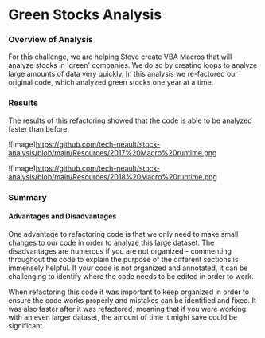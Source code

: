 # Green Stocks Analysis


### Overview of Analysis
For this challenge, we are helping Steve create VBA Macros that will analyze stocks in 'green' companies. We do so by creating loops to analyze large amounts of data very quickly. In this analysis we re-factored our original code, which analyzed green stocks one year at a time. 

### Results
The results of this refactoring showed that the code is able to be analyzed faster than before. 

![Image]https://github.com/tech-neault/stock-analysis/blob/main/Resources/2017%20Macro%20runtime.png

![Image]https://github.com/tech-neault/stock-analysis/blob/main/Resources/2018%20Macro%20runtime.png

### Summary
#### Advantages and Disadvantages
One advantage to refactoring code is that we only need to make small changes to our code in order to analyze this large dataset. The disadvantages are numerous if you are not organized - commenting throughout the code to explain the purpose of the different sections is immensely helpful. If your code is not organized and annotated, it can be challenging to identify where the code needs to be edited in order to work. 

When refactoring this code it was important to keep organized in order to ensure the code works properly and mistakes can be identified and fixed. It was also faster after it was refactored, meaning that if you were working with an even larger dataset, the amount of time it might save could be significant. 
